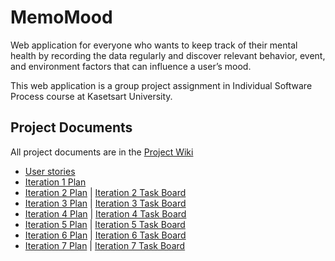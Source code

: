 # MemoMood

Web application for everyone who wants to keep track of their mental health by recording the data regularly and discover relevant behavior, event, and environment factors that can influence a user’s mood.

This web application is a group project assignment in Individual Software Process course at Kasetsart University.

## Project Documents

All project documents are in the [Project Wiki](../../wiki/Home)

- [User stories](https://github.com/MemoMood/MemoMood/wiki/User-stories)
- [Iteration 1 Plan](https://github.com/MemoMood/MemoMood/wiki/Iteration-1-Plan)
- [Iteration 2 Plan](https://github.com/MemoMood/MemoMood/wiki/Iteration-2-Plan) | [Iteration 2 Task Board](https://github.com/orgs/MemoMood/projects/2/views/2)
- [Iteration 3 Plan](https://github.com/MemoMood/MemoMood/wiki/Iteration-3-Plan) | [Iteration 3 Task Board](https://github.com/orgs/MemoMood/projects/2/views/3)
- [Iteration 4 Plan](https://github.com/MemoMood/MemoMood/wiki/Iteration-4-Plan) | [Iteration 4 Task Board](https://github.com/orgs/MemoMood/projects/2/views/5)
- [Iteration 5 Plan](https://github.com/MemoMood/MemoMood/wiki/Iteration-5-Plan) | [Iteration 5 Task Board](https://github.com/orgs/MemoMood/projects/2/views/6)
- [Iteration 6 Plan](https://github.com/MemoMood/MemoMood/wiki/Iteration-6-Plan) | [Iteration 6 Task Board](https://github.com/orgs/MemoMood/projects/2/views/7)
- [Iteration 7 Plan](https://github.com/MemoMood/MemoMood/wiki/Iteration-7-Plan) | [Iteration 7 Task Board](https://github.com/orgs/MemoMood/projects/2/views/8)